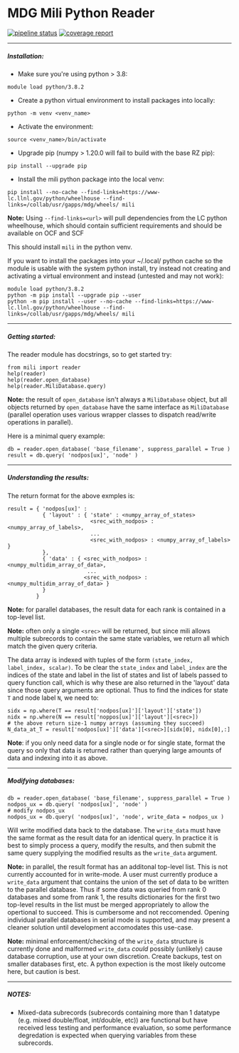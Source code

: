 # MDG Mili Python Reader
[![pipeline status](https://rzlc.llnl.gov/gitlab/mili/mili-python/badges/master/pipeline.svg)](https://rzlc.llnl.gov/gitlab/mili/mili-python/-/commits/master)
[![coverage report](https://rzlc.llnl.gov/gitlab/mili/mili-python/badges/master/coverage.svg)](https://rzlc.llnl.gov/gitlab/mili/mili-python/-/commits/master)

---
##### Installation:

  - Make sure you're using python > 3.8:

  `module load python/3.8.2`

  - Create a python virtual environment to install packages into locally:

  `python -m venv <venv_name>`

  - Activate the environment:

  `source <venv_name>/bin/activate`

  - Upgrade pip (numpy > 1.20.0 will fail to build with the base RZ pip):

  `pip install --upgrade pip`

  - Install the mili python package into the local venv:

  `pip install --no-cache --find-links=https://www-lc.llnl.gov/python/wheelhouse --find-links=/collab/usr/gapps/mdg/wheels/ mili`

  **Note:** Using `--find-links=<url>` will pull dependencies from the LC python wheelhouse, which should contain sufficient requirements and should be available on OCF and SCF

  This should install `mili` in the python venv.

  If you want to install the packages into your ~/.local/ python cache so the module is usable with the system python install, try instead not creating and activating a virtual environment and instead (untested and may not work):
  ``` 
  module load python/3.8.2
  python -m pip install --upgrade pip --user
  python -m pip install --user --no-cache --find-links=https://www-lc.llnl.gov/python/wheelhouse --find-links=/collab/usr/gapps/mdg/wheels/ mili
  ```

---
##### Getting started:

  The reader module has docstrings, so to get started try:
  ```
  from mili import reader
  help(reader)
  help(reader.open_database)
  help(reader.MiliDatabase.query)
  ```
  **Note:** the result of `open_database` isn't always a `MiliDatabase` object, but all objects returned by `open_database` have the same interface as `MiliDatabase` (parallel operation uses various wrapper classes to dispatch read/write operations in parallel).

  Here is a minimal query example:
  ```
  db = reader.open_database( 'base_filename', suppress_parallel = True )
  result = db.query( 'nodpos[ux]', 'node' )
  ```
---
##### Understanding the results:

  The return format for the above exmples is:
  ```
  result = { 'nodpos[ux]' : 
             { 'layout' : { 'state' : <numpy_array_of_states>
                            <srec_with_nodpos> : <numpy_array_of_labels>,
                            ...
                            <srec_with_nodpos> : <numpy_array_of_labels> } 
             },
             { 'data' : { <srec_with_nodpos> : <numpy_multidim_array_of_data>,
                           ...
                          <srec_with_nodpos> : <numpy_multidim_array_of_data> }
             }
           }
  ```
  **Note:** for parallel databases, the result data for each rank is contained in a top-level list.

  **Note:** often only a single `<srec>` will be returned, but since mili allows multiple subrecords to contain the same state variables, we return all which match the given query criteria.

  The data array is indexed with tuples of the form `(state_index, label_index, scalar)`. To be clear the `state_index` and `label_index` are the indices of the state and label in the list of states and list of labels passed to query function call, which is why these are also returned in the 'layout' data since those query arguments are optional. Thus to find the indices for state `T` and node label `N`, we need to:
  ```
  sidx = np.where(T == result['nodpos[ux]']['layout']['state'])
  nidx = np.where(N == result['noppos[ux]']['layout'][<srec>])
  # the above return size-1 numpy arrays (assuming they succeed)
  N_data_at_T = result['nodpos[ux]']['data'][<srec>][sidx[0], nidx[0],:]
  ```
  **Note**: if you only need data for a single node or for single state, format the query so only that data is returned rather than querying large amounts of data and indexing into it as above.

---
##### Modifying databases:

  ```
  db = reader.open_database( 'base_filename', suppress_parallel = True )
  nodpos_ux = db.query( 'nodpos[ux]', 'node' )
  # modify nodpos_ux
  nodpos_ux = db.query( 'nodpos[ux]', 'node', write_data = nodpos_ux )
  ```

  Will write modified data back to the database. The `write_data` must have the same format as the result data for an identical query. In practice it is best to simply process a query, modify the results, and then submit the same query supplying the modified results as the `write_data` argument.

  **Note:** in parallel, the result format has an additonal top-level list. This is not currently accounted for in write-mode. A user must currently produce a `write_data` argument that contains the union of the set of data to be written to the parallel database. Thus if some data was queried from rank 0 databases and some from rank 1, the results dictionaries for the first two top-level results in the list must be merged appropriately to allow the opertional to succeed. This is cumbersome and not reccomended. Opening individual parallel databases in serial mode is supported, and may present a cleaner solution until development accomodates this use-case.

  **Note:** minimal enforcement/checking of the `write_data` structure is currently done and malformed `write_data` *could* possibly (unlikely) cause database corruption, use at your own discretion. Create backups, test on smaller databases first, etc. A python expection is the most likely outcome here, but caution is best.

---
##### NOTES:

  - Mixed-data subrecords (subrecords containing more than 1 datatype (e.g. mixed double/float, int/double, etc)) are functional but have received less testing and performance evaluation, so some performance degredation is expected when querying variables from these subrecords.
